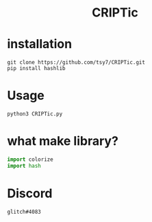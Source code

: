 <h1 align="center">CRIPTic</h1>

# installation

```
git clone https://github.com/tsy7/CRIPTic.git
pip install hashlib
```

# Usage

```
python3 CRIPTic.py
```

# what make library?
```py
import colorize
import hash
```




# Discord
```
glitch#4083
```
